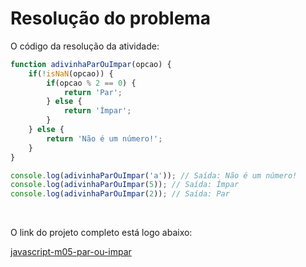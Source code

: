 # Resolução do problema

O código da resolução da atividade:

```jsx
function adivinhaParOuImpar(opcao) {
    if(!isNaN(opcao)) {
        if(opcao % 2 == 0) {
            return 'Par';
        } else {
            return 'Ímpar';
        }
    } else {
        return 'Não é um número!';
    }
}

console.log(adivinhaParOuImpar('a')); // Saída: Não é um número!
console.log(adivinhaParOuImpar(5)); // Saída: Ímpar
console.log(adivinhaParOuImpar(2)); // Saída: Par
```

<br>

O link do projeto completo está logo abaixo:

[javascript-m05-par-ou-impar]()
